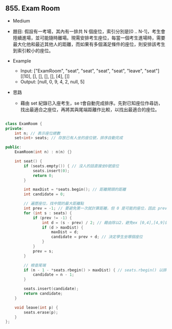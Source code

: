 ## 855. Exam Room

- Medium
- 題目: 假設有一考場，其內有一排共 N 個座位，索引分別是[0 .. N-1]，考生會陸續進場，並可能隨時離場。現需安排考生座位，每當一個考生進場時，需要最大化他和最近其他人的距離，而如果有多個滿足條件的座位，則安排該考生到索引較小的座位。

- Example
    - Input: ["ExamRoom", "seat", "seat", "seat", "seat", "leave", "seat"]
[[10], [], [], [], [], [4], []]
    - Output: [null, 0, 9, 4, 2, null, 5]

- 思路
    - 藉由 set 紀錄已入座考生，se t會自動完成排序。先對已知座位作尋訪，找出最適合之座位，再將其與尾端距離作比較，以找出最適合的座位。

```cpp

class ExamRoom {
private:
    int n; // 表示座位總數
    set<int> seats; // 存放已有人坐的座位號，排序自動完成

public:
    ExamRoom(int n) : n(n) {}

    int seat() {
        if (seats.empty()) { // 沒人的話直接坐0號座位
            seats.insert(0);
            return 0;
        }

        int maxDist = *seats.begin(); // 距離開頭的距離
        int candidate = 0;

        // 遍歷座位，找中間的最大距離點
        int prev = -1; // 要避免第一次就計算距離，但 0 是可能的座位，因此 prev = 0 不適合拿來做判斷
        for (int s : seats) {
            if (prev != -1) {
                int d = (s - prev) / 2; // 藉由除以2，避免ex [0,4],[4,9]的distance值不同而選後者的情況
                if (d > maxDist) {
                    maxDist = d;
                    candidate = prev + d; // 決定學生坐哪個座位
                }
            }
            prev = s;
        }

        // 檢查尾端
        if (n - 1 - *seats.rbegin() > maxDist) { // seats.rbegin() 以排序好，rbegin指向最大元素(最右邊有人坐的座位編號)
            candidate = n - 1;
        }

        seats.insert(candidate);
        return candidate;
    }

    void leave(int p) {
        seats.erase(p);
    }
};

```

